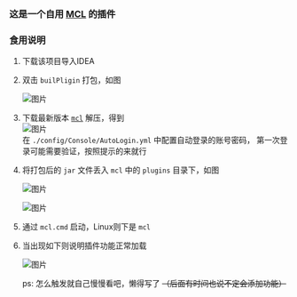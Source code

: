 ### 这是一个自用 [MCL](https://github.com/iTXTech/mirai-console-loader) 的插件 ###

### 食用说明

1. 下载该项目导入IDEA  

2. 双击 `builPligin` 打包，如图  

   ![图片](http://z9364.gitee.io/picture-bed/github/baka-bot/1.png)  

3. 下载最新版本 [`mcl`](https://github.com/iTXTech/mirai-console-loader/releases) 解压，得到   
   ![图片](http://z9364.gitee.io/picture-bed/github/baka-bot/2.8.png)  
   在 `./config/Console/AutoLogin.yml` 中配置自动登录的账号密码，
   第一次登录可能需要验证，按照提示的来就行

4. 将打包后的 `jar` 文件丢入 `mcl` 中的 `plugins` 目录下，如图  

   ![图片](http://z9364.gitee.io/picture-bed/github/baka-bot/2.png)  

   ![图片](http://z9364.gitee.io/picture-bed/github/baka-bot/3.png)  

5. 通过 `mcl.cmd` 启动，Linux则下是 `mcl`  

6. 当出现如下则说明插件功能正常加载  
 
   ![图片](http://z9364.gitee.io/picture-bed/github/baka-bot/4.png)  

   ps: 怎么触发就自己慢慢看吧，懒得写了 ~~（后面有时间也说不定会添加功能）~~
